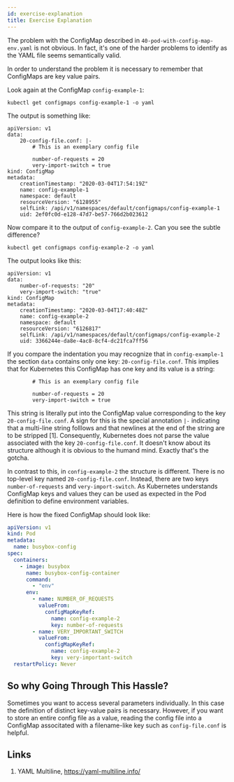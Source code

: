 ```yaml
---
id: exercise-explanation
title: Exercise Explanation
---
```


The problem with the ConfigMap described in `40-pod-with-config-map-env.yaml` is not obvious. In fact, it's one of the harder problems to identify as the YAML file seems semantically valid.

In order to understand the problem it is necessary to remember that ConfigMaps are key value pairs.

Look again at the ConfigMap `config-example-1`:

    kubectl get configmaps config-example-1 -o yaml

The output is something like:

    apiVersion: v1
    data:
        20-config-file.conf: |-
            # This is an exemplary config file

            number-of-requests = 20
            very-import-switch = true
    kind: ConfigMap
    metadata:
        creationTimestamp: "2020-03-04T17:54:19Z"
        name: config-example-1
        namespace: default
        resourceVersion: "6128955"
        selfLink: /api/v1/namespaces/default/configmaps/config-example-1
        uid: 2ef0fc0d-e128-47d7-be57-766d2b023612

Now compare it to the output of `config-example-2`. Can you see the subtle difference?

    kubectl get configmaps config-example-2 -o yaml

The output looks like this:

    apiVersion: v1
    data:
        number-of-requests: "20"
        very-import-switch: "true"
    kind: ConfigMap
    metadata:
        creationTimestamp: "2020-03-04T17:40:48Z"
        name: config-example-2
        namespace: default
        resourceVersion: "6126817"
        selfLink: /api/v1/namespaces/default/configmaps/config-example-2
        uid: 3366244e-da8e-4ac8-8cf4-dc21fca7ff56

If you compare the indentation you may recognize that in `config-example-1` the section `data` contains only one key: `20-config-file.conf`. This implies that for Kubernetes this ConfigMap has one key and its value is a string:

            # This is an exemplary config file

            number-of-requests = 20
            very-import-switch = true

This string is literally put into the ConfigMap value corresponding to the key `20-config-file.conf`. A sign for this is the special annotation `|-` indicating that a multi-line string folllows and that newlines at the end of the string are to be stripped [1]. Consequently, Kubernetes does not parse the value associated with the key `20-config-file.conf`. It doesn't know about its structure although it is obvious to the humand mind. Exactly that's the gotcha.

In contrast to this, in `config-example-2` the structure is different. There is no top-level key named `20-config-file.conf`. Instead, there are two keys `number-of-requests` and `very-import-switch`. As Kubernetes understands ConfigMap keys and values they can be used as expected in the Pod definition to define environment variables.

Here is how the fixed ConfigMap should look like:

```yaml
apiVersion: v1
kind: Pod
metadata:
  name: busybox-config
spec:
  containers:
    - image: busybox 
      name: busybox-config-container
      command:
        - "env"        
      env:
        - name: NUMBER_OF_REQUESTS
          valueFrom:
            configMapKeyRef:
              name: config-example-2
              key: number-of-requests
        - name: VERY_IMPORTANT_SWITCH
          valueFrom:
            configMapKeyRef:
              name: config-example-2
              key: very-important-switch
  restartPolicy: Never
```

## So why Going Through This Hassle?

Sometimes you want to access several parameters individually. In this case the definition of distinct key-value pairs is necessary. However, if you want to store an entire config file as a value, reading the config file into a ConfigMap associtated with a 
filename-like key such as `config-file.conf` is helpful.

## Links
1. YAML Multiline, https://yaml-multiline.info/